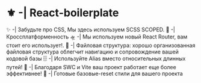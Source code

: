 # ⚜️ -| React-boilerplate


✨ -| Забудьте про CSS, Мы здесь используем SCSS SCOPED.
📃 -| Кроссплатформенность
🛸 -| Мы используем новый React Router, вам стоит его использует!.
📂 -| Файловая структура: хорошо организованная файловая структура облегчит навигацию и сопровождение вашей кодовой базы
🗄️ -| Используйте Alias вместо относительных длинных путей!
🚀 -| Благодаря SWC и Vite ваш проект работает еще более эффективнее!
📖 -| Готовые базовые-reset стили для вашего проекта
